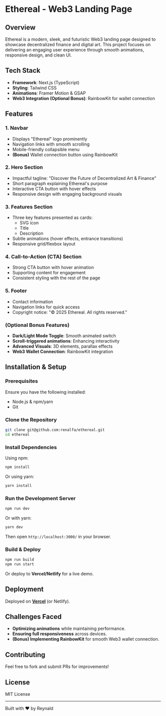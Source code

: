 # Ethereal - Web3 Landing Page

## Overview
Ethereal is a modern, sleek, and futuristic Web3 landing page designed to showcase decentralized finance and digital art. This project focuses on delivering an engaging user experience through smooth animations, responsive design, and clean UI.

## Tech Stack
- **Framework**: Next.js (TypeScript)
- **Styling**: Tailwind CSS
- **Animations**: Framer Motion & GSAP
- **Web3 Integration (Optional Bonus)**: RainbowKit for wallet connection

## Features
### 1. Navbar
- Displays "Ethereal" logo prominently
- Navigation links with smooth scrolling
- Mobile-friendly collapsible menu
- **(Bonus)** Wallet connection button using RainbowKit

### 2. Hero Section
- Impactful tagline: "Discover the Future of Decentralized Art & Finance"
- Short paragraph explaining Ethereal's purpose
- Interactive CTA button with hover effects
- Responsive design with engaging background visuals

### 3. Features Section
- Three key features presented as cards:
  - SVG icon
  - Title
  - Description
- Subtle animations (hover effects, entrance transitions)
- Responsive grid/flexbox layout

### 4. Call-to-Action (CTA) Section
- Strong CTA button with hover animation
- Supporting content for engagement
- Consistent styling with the rest of the page

### 5. Footer
- Contact information
- Navigation links for quick access
- Copyright notice: "© 2025 Ethereal. All rights reserved."

### (Optional Bonus Features)
- **Dark/Light Mode Toggle**: Smooth animated switch
- **Scroll-triggered animations**: Enhancing interactivity
- **Advanced Visuals**: 3D elements, parallax effects
- **Web3 Wallet Connection**: RainbowKit integration

## Installation & Setup
### Prerequisites
Ensure you have the following installed:
- Node.js & npm/yarn
- Git

### Clone the Repository
```sh
git clone git@github.com:renalfa/ethereal.git
cd ethereal
```

### Install Dependencies
Using npm:
```sh
npm install
```
Or using yarn:
```sh
yarn install
```

### Run the Development Server
```sh
npm run dev
```
Or with yarn:
```sh
yarn dev
```
Then open `http://localhost:3000/` in your browser.

### Build & Deploy
```sh
npm run build
npm run start
```
Or deploy to **Vercel/Netlify** for a live demo.

## Deployment
Deployed on **[Vercel](https://your-vercel-link.com)** (or Netlify).

## Challenges Faced
- **Optimizing animations** while maintaining performance.
- **Ensuring full responsiveness** across devices.
- **(Bonus) Implementing RainbowKit** for smooth Web3 wallet connection.

<!-- ## Lighthouse Performance Report
Achieved **90+ score** in performance, accessibility, and best practices. -->

## Contributing
Feel free to fork and submit PRs for improvements!

## License
MIT License

---
Built with ❤️ by Reynald

